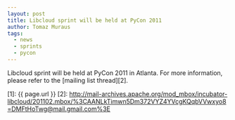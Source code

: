 ```yaml
---
layout: post
title: Libcloud sprint will be held at PyCon 2011
author: Tomaz Muraus
tags:
  - news
  - sprints
  - pycon
---
```


Libcloud sprint will be held at PyCon 2011 in Atlanta. For more information,
please refer to the [mailing list thread][2].

[1]: {{ page.url }}
[2]: http://mail-archives.apache.org/mod_mbox/incubator-libcloud/201102.mbox/%3CAANLkTimwn5Dm372VYZ4YVcgKQqbVVwxyo8=DMFtHoTwg@mail.gmail.com%3E
